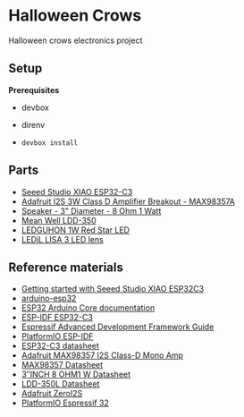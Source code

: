 # Halloween Crows

Halloween crows electronics project

## Setup

**Prerequisites**

- devbox
- direnv

- `devbox install`

## Parts

- [Seeed Studio XIAO ESP32-C3](https://www.seeedstudio.com/Seeed-XIAO-ESP32C3-p-5431.html)
- [Adafruit I2S 3W Class D Amplifier Breakout - MAX98357A](https://www.adafruit.com/product/3006#description)
- [Speaker - 3" Diameter - 8 Ohm 1 Watt](https://www.adafruit.com/product/1313)
- [Mean Well LDD-350](https://www.mouser.com/ProductDetail/MEAN-WELL/LDD-350L?qs=erfQA2AIGbV6X3EIxtUKew%3D%3D)
- [LEDGUHON 1W Red Star LED](https://www.amazon.com/dp/B0D8VTBXP6?th=1)
- [LEDiL LISA 3 LED lens](https://www.ledil.com/product-card/?product=FP16563_LISA3-O-PIN)

## Reference materials

- [Getting started with Seeed Studio XIAO ESP32C3](https://wiki.seeedstudio.com/XIAO_ESP32C3_Getting_Started/#introduction)
- [arduino-esp32](https://github.com/espressif/arduino-esp32)
- [ESP32 Arduino Core documentation](https://docs.espressif.com/projects/arduino-esp32/en/latest/index.html)
- [ESP-IDF ESP32-C3](https://docs.espressif.com/projects/esp-idf/en/stable/esp32c3/index.html)
- [Espressif Advanced Development Framework Guide](https://docs.espressif.com/projects/esp-adf/en/latest/get-started/index.html)
- [PlatformIO ESP-IDF](https://docs.platformio.org/en/latest/frameworks/espidf.html)
- [ESP32-C3 datasheet](https://files.seeedstudio.com/wiki/Seeed-Studio-XIAO-ESP32/esp32-c3_datasheet.pdf)
- [Adafruit MAX98357 I2S Class-D Mono Amp](https://learn.adafruit.com/adafruit-max98357-i2s-class-d-mono-amp?view=all)
- [MAX98357 Datasheet](https://cdn-shop.adafruit.com/product-files/3006/MAX98357A-MAX98357B.pdf)
- [3″INCH 8 OHM1 W Datasheet](https://cdn-shop.adafruit.com/product-files/1313/C2464-001_datasheet.pdf)
- [LDD-350L Datasheet](https://www.mouser.com/datasheet/3/67/1/LDD-L-SPEC.PDF)
- [Adafruit ZeroI2S](https://github.com/adafruit/Adafruit_ZeroI2S)
- [PlatformIO Espressif 32](https://docs.platformio.org/en/latest/platforms/espressif32.html)
